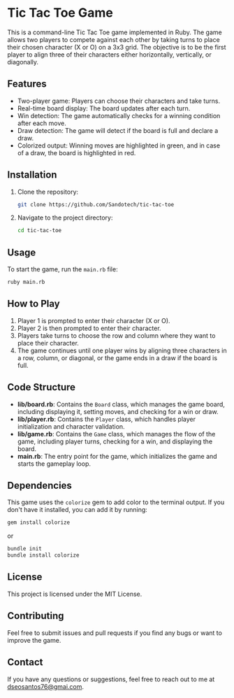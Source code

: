 # Tic Tac Toe Game

This is a command-line Tic Tac Toe game implemented in Ruby. The game allows two players to compete against each other by taking turns to place their chosen character (X or O) on a 3x3 grid. The objective is to be the first player to align three of their characters either horizontally, vertically, or diagonally.

## Features

- Two-player game: Players can choose their characters and take turns.
- Real-time board display: The board updates after each turn.
- Win detection: The game automatically checks for a winning condition after each move.
- Draw detection: The game will detect if the board is full and declare a draw.
- Colorized output: Winning moves are highlighted in green, and in case of a draw, the board is highlighted in red.

## Installation

1. Clone the repository:
   ```bash
   git clone https://github.com/Sandotech/tic-tac-toe
   ```
2. Navigate to the project directory:
   ```bash
   cd tic-tac-toe
   ```

## Usage

To start the game, run the `main.rb` file:

```bash
ruby main.rb
```

## How to Play

1. Player 1 is prompted to enter their character (X or O).
2. Player 2 is then prompted to enter their character.
3. Players take turns to choose the row and column where they want to place their character.
4. The game continues until one player wins by aligning three characters in a row, column, or diagonal, or the game ends in a draw if the board is full.

## Code Structure

- **lib/board.rb**: Contains the `Board` class, which manages the game board, including displaying it, setting moves, and checking for a win or draw.
- **lib/player.rb**: Contains the `Player` class, which handles player initialization and character validation.
- **lib/game.rb**: Contains the `Game` class, which manages the flow of the game, including player turns, checking for a win, and displaying the board.
- **main.rb**: The entry point for the game, which initializes the game and starts the gameplay loop.

## Dependencies

This game uses the `colorize` gem to add color to the terminal output. If you don't have it installed, you can add it by running:

```bash
gem install colorize
```

or

```bash
bundle init
bundle install colorize
```

## License

This project is licensed under the MIT License.

## Contributing

Feel free to submit issues and pull requests if you find any bugs or want to improve the game.

## Contact

If you have any questions or suggestions, feel free to reach out to me at dseosantos76@gmai.com.
